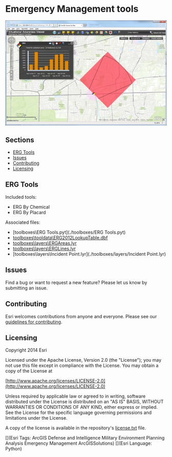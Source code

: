 # Emergency Management tools


![Image of em screenshot](ScreenShot.jpg)


## Sections

* [ERG Tools](#erg-tools)
* [Issues](#issues)
* [Contributing](#contributing)
* [Licensing](#licensing)


## ERG Tools

Included tools:
* ERG By Chemical
* ERG By Placard

Associated files:
* [toolboxes\ERG Tools.pyt](./toolboxes/ERG Tools.pyt)
* [toolboxes\tooldata\ERG2012LookupTable.dbf](./toolboxes/tooldata/ERG2012LookupTable.dbf)
* [toolboxes\layers\ERGAreas.lyr](./toolboxes/layers/ERGAreas.lyr)
* [toolboxes\layers\ERGLines.lyr](./toolboxes/layers/ERGLines.lyr)
* [toolboxes\layers\Incident Point.lyr](./toolboxes/layers/Incident Point.lyr)


## Issues

Find a bug or want to request a new feature?  Please let us know by submitting an issue.

## Contributing

Esri welcomes contributions from anyone and everyone. Please see our [guidelines for contributing](https://github.com/esri/contributing).

## Licensing

Copyright 2014 Esri

Licensed under the Apache License, Version 2.0 (the "License");
you may not use this file except in compliance with the License.
You may obtain a copy of the License at

   [http://www.apache.org/licenses/LICENSE-2.0](http://www.apache.org/licenses/LICENSE-2.0)

Unless required by applicable law or agreed to in writing, software
distributed under the License is distributed on an "AS IS" BASIS,
WITHOUT WARRANTIES OR CONDITIONS OF ANY KIND, either express or implied.
See the License for the specific language governing permissions and
limitations under the License.

A copy of the license is available in the repository's
[license.txt](license.txt) file.

[](Esri Tags: ArcGIS Defense and Intelligence Military Environment Planning Analysis Emergency Management ArcGISSolutions)
[](Esri Language: Python)

